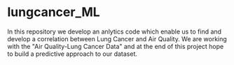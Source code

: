 # lungcancer_ML
In this repository we develop an anlytics code which enable us to find and develop a correlation between Lung Cancer and Air Quality. We are working with the "Air Quality-Lung Cancer Data" and at the end of this project hope to build a predictive approach to our dataset.
